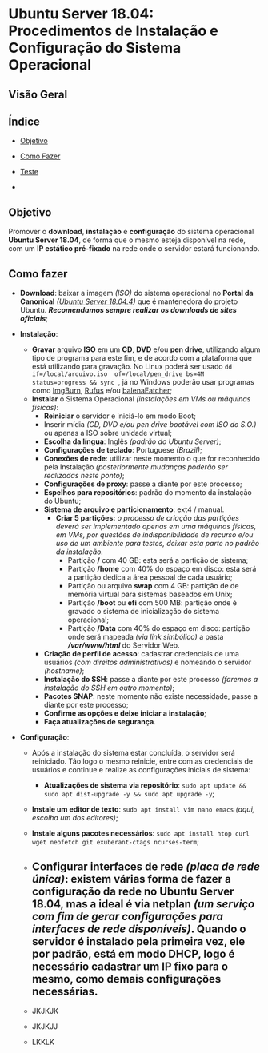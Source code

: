 # Ubuntu Server 18.04: Procedimentos de Instalação e Configuração do Sistema Operacional

## Visão Geral



## Índice

- [Objetivo](##Objetivo)

- [Como Fazer](##Como-fazer)

- [Teste](Objetivo)

- 

  

## Objetivo

Promover o **download**, **instalação** e **configuração** do sistema operacional **Ubuntu Server 18.04**, de forma que o mesmo esteja disponível na rede, com um **IP estático pré-fixado** na rede onde o servidor estará funcionando.

## Como fazer

- **Download**: baixar a imagem *(ISO)* do sistema operacional no **Portal da Canonical** *([Ubuntu Server 18.04.4](https://ubuntu.com/download/server/thank-you?version=18.04.4&architecture=amd64))* que é mantenedora do projeto Ubuntu. ***Recomendamos sempre realizar os downloads de sites oficiais***;

- **Instalação**: 
  - **Gravar** arquivo **ISO** em um **CD**, **DVD** e/ou **pen drive**, utilizando algum tipo de programa para este fim, e de acordo com a plataforma que está utilizando para gravação. No Linux poderá ser usado `dd if=/local/arquivo.iso  of=/local/pen_drive bs=4M status=progress && sync `, já no Windows poderão usar programas como [ImgBurn](http://ultradownloads.com.br/download/ImgBurn/), [Rufus](https://rufus.ie/) e/ou [balenaEatcher](https://www.balena.io/etcher/);
  - **Instalar** o Sistema Operacional *(instalações em VMs ou máquinas físicas)*:
    - **Reiniciar** o servidor e iniciá-lo em modo Boot;
    - Inserir mídia *(CD, DVD e/ou pen drive bootável com ISO do S.O.)* ou apenas a ISO sobre unidade virtual;
    - **Escolha da língua**: Inglês *(padrão do Ubuntu Server)*;
    - **Configurações de teclado**: Portuguese *(Brazil)*;
    - **Conexões de rede**: utilizar neste momento o que for reconhecido pela Instalação *(posteriormente mudanças poderão ser realizadas neste ponto)*;
    - **Configurações de proxy**: passe a diante por este processo;
    - **Espelhos para repositórios**: padrão do momento da instalação do Ubuntu;
    - **Sistema de arquivo e particionamento**: ext4 / manual.
      - **Criar 5 partições:** *o processo de criação das partições deverá ser implementado apenas em uma máquinas físicas, em VMs, por questões de indisponibilidade de recurso e/ou uso de um ambiente para testes, deixar esta parte no padrão da instalação.*
        - Partição **/** com 40 GB: esta será a partição de sistema;
        - Partição **/home** com 40% do espaço em disco: esta será a partição dedica a área pessoal de cada usuário;
        - Partição ou arquivo **swap** com 4 GB: partição de de memória virtual para sistemas baseados em Unix;
        - Partição **/boot** ou **efi** com 500 MB:  partição onde é gravado o sistema de inicialização do sistema operacional;
        - Partição **/Data** com 40% do espaço em disco: partição onde será mapeada *(via link simbólico)* a pasta ***/var/www/html*** do Servidor Web.
    - **Criação de perfil de acesso**:  cadastrar credenciais de uma usuários *(com direitos administrativos)* e nomeando o servidor *(hostname)*;
    - **Instalação do SSH**: passe a diante por este processo *(faremos a instalação do SSH em outro momento)*;
    - **Pacotes SNAP**: neste momento não existe necessidade, passe a diante por este processo;
    - **Confirme as opções e deixe iniciar a instalação**;
    - **Faça atualizações de segurança**.

- **Configuração**:

  - Após a instalação do sistema estar concluída, o servidor será reiniciado. Tão logo o mesmo reinicie, entre com as credenciais de usuários e continue e realize as configurações iniciais de sistema:
    - **Atualizações de sistema via repositório**: `sudo apt update && sudo apt dist-upgrade -y && sudo apt upgrade -y`; 
  - **Instale um editor de texto**: `sudo apt install vim nano emacs` *(aqui, escolha um dos editores)*;
  - **Instale alguns pacotes necessários**: `sudo apt install htop curl wget neofetch git exuberant-ctags ncurses-term`;
  - **Configurar interfaces de rede *(placa de rede única)***: existem várias forma de fazer a configuração da rede no Ubuntu Server 18.04, mas a ideal é via **netplan** *(um serviço com fim de gerar configurações para interfaces de rede disponíveis)*. Quando o servidor é instalado pela primeira vez, ele por padrão, **está em modo DHCP**, logo é necessário **cadastrar um IP fixo para o mesmo**, como demais configurações necessárias.
    - 

  - JKJKJK
  - JKJKJJ
  - LKKLK
